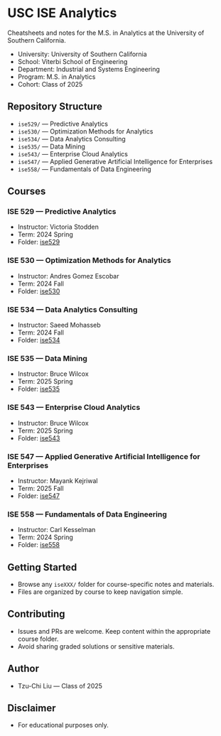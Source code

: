# USC ISE Analytics

Cheatsheets and notes for the M.S. in Analytics at the University of Southern California.

- University: University of Southern California
- School: Viterbi School of Engineering
- Department: Industrial and Systems Engineering
- Program: M.S. in Analytics
- Cohort: Class of 2025

## Repository Structure
- `ise529/` — Predictive Analytics
- `ise530/` — Optimization Methods for Analytics
- `ise534/` — Data Analytics Consulting
- `ise535/` — Data Mining
- `ise543/` — Enterprise Cloud Analytics
- `ise547/` — Applied Generative Artificial Intelligence for Enterprises
- `ise558/` — Fundamentals of Data Engineering

## Courses

### ISE 529 — Predictive Analytics
- Instructor: Victoria Stodden
- Term: 2024 Spring
- Folder: [ise529](ise529/)

### ISE 530 — Optimization Methods for Analytics
- Instructor: Andres Gomez Escobar
- Term: 2024 Fall
- Folder: [ise530](ise530/)

### ISE 534 — Data Analytics Consulting
- Instructor: Saeed Mohasseb
- Term: 2024 Fall
- Folder: [ise534](ise534/)

### ISE 535 — Data Mining
- Instructor: Bruce Wilcox
- Term: 2025 Spring
- Folder: [ise535](ise535/)

### ISE 543 — Enterprise Cloud Analytics
- Instructor: Bruce Wilcox
- Term: 2025 Spring
- Folder: [ise543](ise543/)

### ISE 547 — Applied Generative Artificial Intelligence for Enterprises
- Instructor: Mayank Kejriwal
- Term: 2025 Fall
- Folder: [ise547](ise547/)

### ISE 558 — Fundamentals of Data Engineering
- Instructor: Carl Kesselman
- Term: 2024 Spring
- Folder: [ise558](ise558/)

## Getting Started
- Browse any `iseXXX/` folder for course-specific notes and materials.
- Files are organized by course to keep navigation simple.

## Contributing
- Issues and PRs are welcome. Keep content within the appropriate course folder.
- Avoid sharing graded solutions or sensitive materials.

## Author
- Tzu-Chi Liu — Class of 2025

## Disclaimer
- For educational purposes only.
